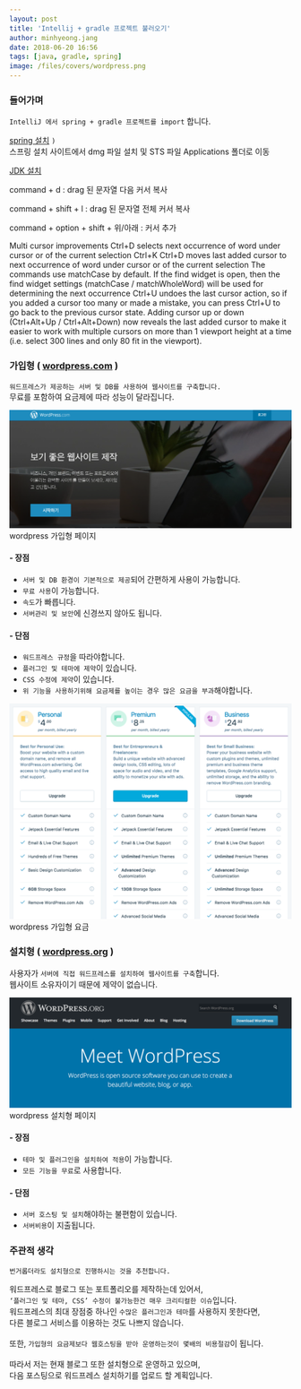```yaml
---
layout: post
title: 'Intellij + gradle 프로젝트 불러오기'
author: minhyeong.jang
date: 2018-06-20 16:56
tags: [java, gradle, spring]
image: /files/covers/wordpress.png
---
```

### 들어가며
`IntelliJ 에서 spring + gradle 프로젝트를 import` 합니다.

[spring 설치](https://spring.io/tools/sts/all) `)`<br/>
스프링 설치 사이트에서 dmg 파일 설치 및 STS 파일 Applications 폴더로 이동

[JDK 설치](https://www.oracle.com/technetwork/java/javase/downloads/index.html)






command + d : drag 된 문자열 다음 커서 복사

command + shift + l : drag 된 문자열 전체 커서 복사

command + option + shift + 위/아래 : 커서 추가

Multi cursor improvements
Ctrl+D selects next occurrence of word under cursor or of the current selection
Ctrl+K Ctrl+D moves last added cursor to next occurrence of word under cursor or of the current selection
The commands use matchCase by default. If the find widget is open, then the find widget settings (matchCase / matchWholeWord) will be used for determining the next occurrence
Ctrl+U undoes the last cursor action, so if you added a cursor too many or made a mistake, you can press Ctrl+U to go back to the previous cursor state. Adding cursor up or down (Ctrl+Alt+Up / Ctrl+Alt+Down) now reveals the last added cursor to make it easier to work with multiple cursors on more than 1 viewport height at a time (i.e. select 300 lines and only 80 fit in the viewport).



### 가입형 ( [wordpress.com](wordpress.com) )
`워드프레스가 제공하는 서버 및 DB를 사용하여 웹사이트를 구축합니다.`<br/>
무료를 포함하여 요금제에 따라 성능이 달라집니다.

![wordpress.com](/files/wordpress-info-1.png)
<img-info>wordpress 가입형 페이지</img-info>

#### - 장점

 - `서버 및 DB 환경이 기본적으로 제공`되어 간편하게 사용이 가능합니다.
 - `무료 사용`이 가능합니다.
 - `속도`가 빠릅니다.
 - `서버관리 및 보안`에 신경쓰지 않아도 됩니다.

#### - 단점
 - `워드프레스 규정`을 따라야합니다.
 - `플러그인 및 테마에 제약`이 있습니다.
 - `CSS 수정에 제약`이 있습니다.
 - `위 기능을 사용하기위해 요금제를 높이는 경우 많은 요금을 부과`해야합니다.

![wordpress.com](/files/wordpress-info-2.png)
<img-info>wordpress 가입형 요금</img-info>

### 설치형 ( [wordpress.org](wordpress.org) )
사용자가 `서버에 직접 워드프레스를 설치하여 웹사이트를 구축`합니다.<br/>
웹사이트 소유자이기 때문에 제약이 없습니다.

![wordpress.com](/files/wordpress-info-3.png)
<img-info>wordpress 설치형 페이지</img-info>

#### - 장점
 - `테마 및 플러그인을 설치하여 적용`이 가능합니다.
 - `모든 기능을 무료`로 사용합니다.

#### - 단점
 - `서버 호스팅 및 설치`해야하는 불편함이 있습니다.
 - `서버비용`이 지출됩니다.

### 주관적 생각
`번거롭더라도 설치형으로 진행하시는 것을 추천합니다.`

워드프레스로 블로그 또는 포트폴리오를 제작하는데 있어서,<br/>
`‘플러그인 및 테마, CSS’ 수정이 불가능한건 매우 크리티컬한 이슈`입니다.<br/>
워드프레스의 최대 장점중 하나인 `수많은 플러그인과 테마`를 사용하지 못한다면,<br/>
다른 블로그 서비스를 이용하는 것도 나쁘지 않습니다.<br/>
<br/>
또한, `가입형의 요금제보다 웹호스팅을 받아 운영하는것이 몇배의 비용절감`이 됩니다.<br/>
<br/>
따라서 저는 현재 블로그 또한 설치형으로 운영하고 있으며,<br/>
다음 포스팅으로 워드프레스 설치하기를 업로드 할 계획입니다.